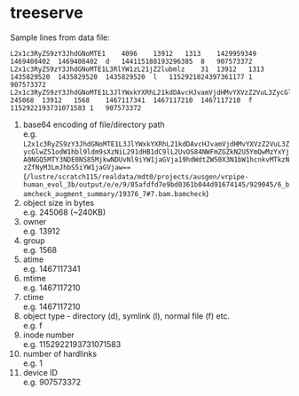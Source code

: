 # treeserve

Sample lines from data file:

    L2x1c3RyZS9zY3JhdGNoMTE1	4096	13912	1313	1429959349	1469408402	1469408402	d	144115188193296385	8	907573372
    L2x1c3RyZS9zY3JhdGNoMTE1L3RlYW1zL21jZ2lubmlz	31	13912	1313	1435829520	1435829520	1435829520	l	1152921824397361177	1	907573372
    L2x1c3RyZS9zY3JhdGNoMTE1L3JlYWxkYXRhL21kdDAvcHJvamVjdHMvYXVzZ2VuL3ZycGlwZS1odW1hbl9ldm9sXzNiL291dHB1dC9lL2UvOS84NWFmZGZkN2U5YmQwMzYxYjA0NGQ5MTY3NDE0NS85MjkwNDUvNl9iYW1jaGVja19hdWdtZW50X3N1bW1hcnkvMTkzNzZfNyM3LmJhbS5iYW1jaGVjaw==	245068	13912	1568	1467117341	1467117210	1467117210	f	1152922193731071583	1	907573372


1.  base64 encoding of file/directory path  
    e.g. `L2x1c3RyZS9zY3JhdGNoMTE1L3JlYWxkYXRhL21kdDAvcHJvamVjdHMvYXVzZ2VuL3ZycGlwZS1odW1hbl9ldm9sXzNiL291dHB1dC9lL2UvOS84NWFmZGZkN2U5YmQwMzYxYjA0NGQ5MTY3NDE0NS85MjkwNDUvNl9iYW1jaGVja19hdWdtZW50X3N1bW1hcnkvMTkzNzZfNyM3LmJhbS5iYW1jaGVjaw==` (`/lustre/scratch115/realdata/mdt0/projects/ausgen/vrpipe-human_evol_3b/output/e/e/9/85afdfd7e9bd0361b044d91674145/929045/6_bamcheck_augment_summary/19376_7#7.bam.bamcheck`)
2.  object size in bytes  
    e.g. 245068 (~240KB)
3.  owner  
    e.g. 13912
4.  group  
    e.g. 1568
5.  atime  
    e.g. 1467117341
6.  mtime  
    e.g. 1467117210
7.  ctime  
    e.g. 1467117210
8.  object type - directory (d), symlink (l), normal file (f) etc.  
    e.g. f
9.  inode number  
    e.g. 1152922193731071583
10. number of hardlinks  
    e.g. 1
11. device ID  
    e.g. 907573372
